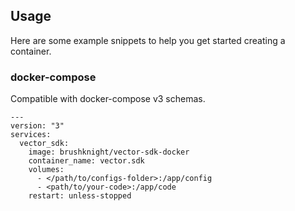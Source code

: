 ## Usage

Here are some example snippets to help you get started creating a container.

### docker-compose

Compatible with docker-compose v3 schemas.

```
---
version: "3"
services:
  vector_sdk:
    image: brushknight/vector-sdk-docker
    container_name: vector.sdk
    volumes:
      - </path/to/configs-folder>:/app/config
      - <path/to/your-code>:/app/code
    restart: unless-stopped
```